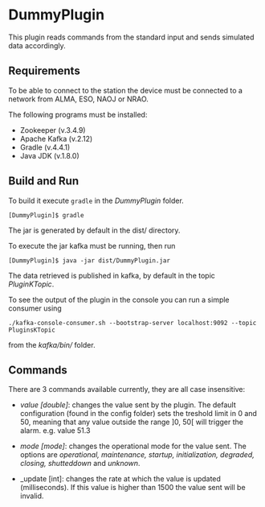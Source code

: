 # DummyPlugin

This plugin reads commands from the standard input and sends simulated data accordingly.

## Requirements
To be able to connect to the station the device must be connected to a network from ALMA, ESO, NAOJ or NRAO.

The following programs must be installed:

* Zookeeper (v.3.4.9)
* Apache Kafka (v.2.12)
* Gradle (v.4.4.1)
* Java JDK (v.1.8.0)

## Build and Run

To build it execute `gradle` in the _DummyPlugin_ folder.

`[DummyPlugin]$ gradle`

The jar is generated by default in the dist/ directory.

To execute the jar kafka must be running, then run

`[DummyPlugin]$ java -jar dist/DummyPlugin.jar`

The data retrieved is published in kafka, by default in the topic _PluginKTopic_.

To see the output of the plugin in the console you can run a simple consumer using

`./kafka-console-consumer.sh --bootstrap-server localhost:9092 --topic PluginsKTopic`

from the _kafka/bin/_ folder.

## Commands

There are 3 commands available currently, they are all case insensitive:

 - _value \[double\]_: changes the value sent by the plugin. The default configuration (found in the config folder) sets the treshold limit in 0 and 50, meaning that any value outside the range ]0, 50[ will trigger the alarm. e.g. value 51.3

 - _mode \[mode\]_: changes the operational mode for the value sent. The options are _operational, maintenance, startup, initialization, degraded, closing, shutteddown_ and _unknown_.

 - _update \[int\]: changes the rate at which the value is updated (milliseconds). If this value is higher than 1500 the value sent will be invalid.
